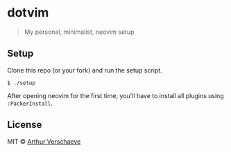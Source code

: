 # dotvim

> My personal, minimalist, neovim setup


## Setup

Clone this repo (or your fork) and run the setup script.

```
$ ./setup
```

After opening neovim for the first time, you'll have to install all plugins using `:PackerInstall`.


## License

MIT © [Arthur Verschaeve](http://arthurverschaeve.be)
